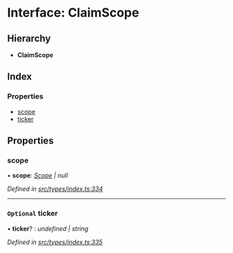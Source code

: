 # Interface: ClaimScope

## Hierarchy

* **ClaimScope**

## Index

### Properties

* [scope](claimscope.md#scope)
* [ticker](claimscope.md#optional-ticker)

## Properties

###  scope

• **scope**: *[Scope](scope.md) | null*

*Defined in [src/types/index.ts:334](https://github.com/PolymathNetwork/polymesh-sdk/blob/44d12f59/src/types/index.ts#L334)*

___

### `Optional` ticker

• **ticker**? : *undefined | string*

*Defined in [src/types/index.ts:335](https://github.com/PolymathNetwork/polymesh-sdk/blob/44d12f59/src/types/index.ts#L335)*
